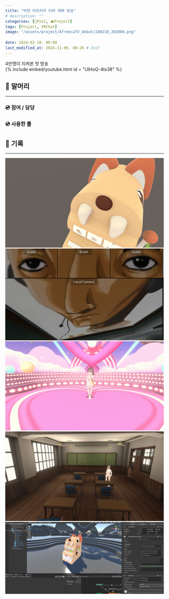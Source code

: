 ```yaml
---
title: "비챤 아프리카 티비 데뷔 방송"
# description: ""
categories: [📀Post, 🫐Project]
tags: [Project, VRChat]
image: "/assets/project/AfreecaTV_Debut/240210_203004.png"

date: 2024-02-10. 00:00
last_modified_at: 2024-11-09. 08:26 # Init
---
```


4만명이 지켜본 첫 방송  
{% include embed/youtube.html id = "UIHoQ-4ts38" %}

## 📀 말머리

---

### 💿 참여 / 담당

### 💿 사용한 툴

## 📀 기록

---

![240209_230940](/assets/project/AfreecaTV_Debut/240209_230940.png)
![240210_173823](/assets/project/AfreecaTV_Debut/240210_173823.png)
![240210_182540](/assets/project/AfreecaTV_Debut/240210_182540.png)
![240210_201030](/assets/project/AfreecaTV_Debut/240210_201030.png)
![240210_203004](/assets/project/AfreecaTV_Debut/240210_203004.png)
